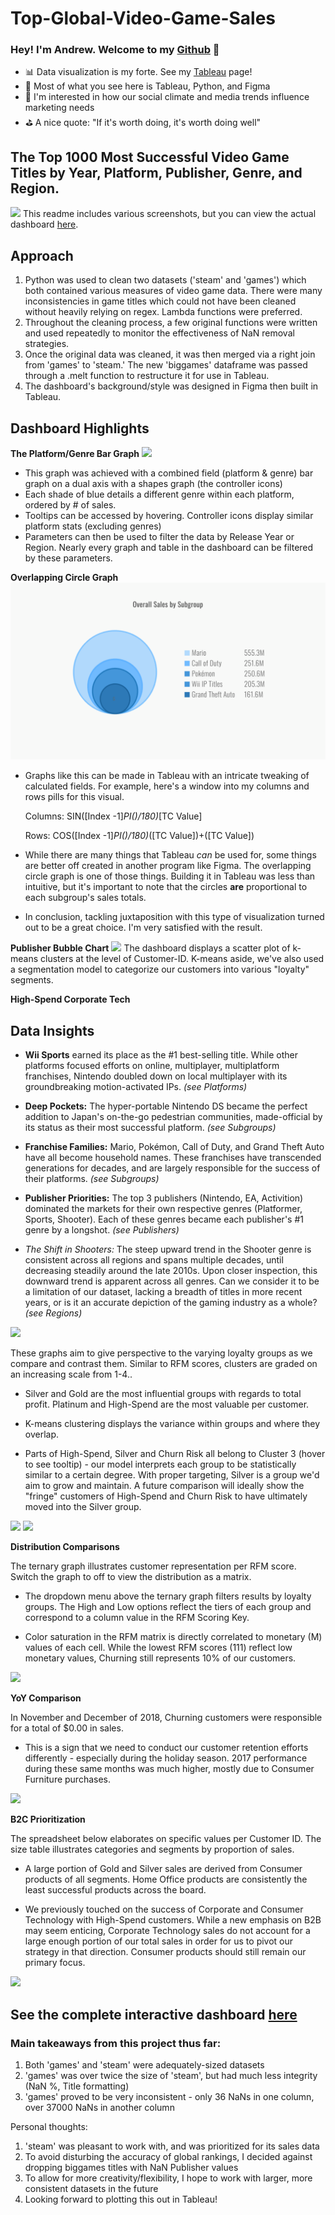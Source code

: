 # Top-Global-Video-Game-Sales



### Hey! I'm Andrew. Welcome to my [Github] 👋

- 📊 Data visualization is my forte. See my [Tableau] page! 
- 🚀 Most of what you see here is Tableau, Python, and Figma
- 🧠 I'm interested in how our social climate and media trends influence marketing needs
- ⛳ A nice quote: "If it's worth doing, it's worth doing well"

## The Top 1000 Most Successful Video Game Titles by Year, Platform, Publisher, Genre, and Region.

![](Dashboard_Screenshots/games_dashboard_gif.gif)
This readme includes various screenshots, but you can view the actual dashboard [here].

## Approach
1. Python was used to clean two datasets ('steam' and 'games') which both contained various measures of video game data. There were many inconsistencies in game titles which could not have been cleaned without heavily relying on regex. Lambda functions were preferred.
2. Throughout the cleaning process, a few original functions were written and used repeatedly to monitor the effectiveness of NaN removal strategies.
3. Once the original data was cleaned, it was then merged via a right join from 'games' to 'steam.' The new 'biggames' dataframe was passed through a .melt function to restructure it  for use in Tableau.
4. The dashboard's background/style was designed in Figma then built in Tableau.

## Dashboard Highlights

**The Platform/Genre Bar Graph** 
![](Dashboard_Screenshots/platform_bar_gif.gif)
- This graph was achieved with a combined field (platform & genre) bar graph on a dual axis with a shapes graph (the controller icons)
- Each shade of blue details a different genre within each platform, ordered by # of sales. 
- Tooltips can be accessed by hovering. Controller icons display similar platform stats (excluding genres)
- Parameters can then be used to filter the data by Release Year or Region. Nearly every graph and table in the dashboard can be filtered by these parameters.

**Overlapping Circle Graph** 
![](Dashboard_Screenshots/overlappingcircles_16x9_2.png)
- Graphs like this can be made in Tableau with an intricate tweaking of calculated fields. For example, here's a window into my columns and rows pills for this visual.
 
    Columns: SIN([Index -1]*PI()/180)*[TC Value]
     
    Rows: COS([Index -1]*PI()/180)*([TC Value])+([TC Value])
     
- While there are many things that Tableau *can* be used for, some things are better off created in another program like Figma. The overlapping circle graph is one of those things. Building it in Tableau was less than intuitive, but it's important to note that the circles **are** proportional to each subgroup's sales totals.
- In conclusion, tackling juxtaposition with this type of visualization turned out to be a great choice. I'm very satisfied with the result.

**Publisher Bubble Chart**
![](Dashboard_Screenshots/publishers_gif.gif)
The dashboard displays a scatter plot of k-means clusters at the level of Customer-ID. K-means aside, we've also used a segmentation model to categorize our customers into various "loyalty" segments.


**High-Spend Corporate Tech**

## Data Insights

- **Wii Sports** earned its place as the #1 best-selling title. While other platforms focused efforts on online, multiplayer, multiplatform franchises, Nintendo doubled down on local multiplayer with its groundbreaking motion-activated IPs. *(see Platforms)*

- **Deep Pockets:** The hyper-portable Nintendo DS became the perfect addition to Japan's on-the-go pedestrian communities, made-official by its status as their most successful platform. *(see Subgroups)*

- **Franchise Families:** Mario, Pokémon, Call of Duty, and Grand Theft Auto have all become household names. These franchises have transcended generations for decades, and are largely responsible for the success of their platforms. *(see Subgroups)*

- **Publisher Priorities:** The top 3 publishers (Nintendo, EA, Activition) dominated the markets for their own respective genres (Platformer, Sports, Shooter). Each of these genres became each publisher's #1 genre by a longshot. *(see Publishers)*

- *The Shift in Shooters:* The steep upward trend in the Shooter  genre is consistent across all regions and spans multiple decades, until decreasing steadily around the late 2010s. Upon closer inspection, this downward trend is apparent across all genres. Can we consider it to be a limitation of our dataset, lacking a breadth of titles in more recent years, or is it an accurate depiction of the gaming industry as a whole? *(see Regions)*

![](Dashboard_Screenshots/kpi_grid.png)


These graphs aim to give perspective to the varying loyalty groups as we compare and contrast them. Similar to RFM scores, clusters are graded on an increasing scale from 1-4..

- Silver and Gold are the most influential groups with regards to total profit. Platinum and High-Spend are the most valuable per customer.

- K-means clustering displays the variance within groups and where they overlap. 

- Parts of High-Spend, Silver and Churn Risk all belong to Cluster 3 (hover to see tooltip) - our model interprets each group to be statistically similar to a certain degree. With proper targeting, Silver is a group we'd aim to grow and maintain. A future comparison will ideally show the "fringe" customers of High-Spend and Churn Risk to have ultimately moved into the Silver group. 

![](Dashboard_Screenshots/kmeans_clustering.png)
![](Dashboard_Screenshots/highspend_cust.png)


**Distribution Comparisons**

The ternary graph illustrates customer representation per RFM score.
Switch the graph to off to view the distribution as a matrix.

- The dropdown menu above the ternary graph filters results by loyalty groups. The High and Low options reflect the tiers of each group and correspond to a column value in the RFM Scoring Key.

- Color saturation in the RFM matrix is directly correlated to monetary (M) values of each cell. While the lowest RFM scores (111) reflect low monetary values, Churning still represents 10% of our customers.

![](Dashboard_Screenshots/matrix_ternary.png)


**YoY Comparison**

In November and December of 2018, Churning customers were responsible for a total of $0.00 in sales.

- This is a sign that we need to conduct our customer retention efforts differently - especially during the holiday season. 2017 performance during these same months was much higher, mostly due to Consumer Furniture purchases.

![](Dashboard_Screenshots/sales_distribution.png)


**B2C Prioritization**

The spreadsheet below elaborates on specific values per Customer ID.
The size table illustrates categories and segments by proportion of sales.

- A large portion of Gold and Silver sales are derived from Consumer products of all segments. Home Office products are consistently the least successful products across the board.

- We previously touched on the success of Corporate and Consumer Technology with High-Spend customers. While a new emphasis on B2B may seem enticing, Corporate Technology sales do not account for a large enough portion of our total sales in order for us to pivot our strategy in that direction. Consumer products should still remain our primary focus.

![](Dashboard_Screenshots/segment_details.png)


## See the complete interactive dashboard [here]

### Main takeaways from this project thus far:

1. Both 'games' and 'steam' were adequately-sized datasets
2. 'games' was over twice the size of 'steam', but had much less integrity (NaN %, Title formatting)
3. 'games' proved to be very inconsistent - only 36 NaNs in one column, over 37000 NaNs in another column


Personal thoughts:

1. 'steam' was pleasant to work with, and was prioritized for its sales data
2. To avoid disturbing the accuracy of global rankings, I decided against dropping biggames titles with NaN Publisher values
2. To allow for more creativity/flexibility, I hope to work with larger, more consistent datasets in the future
3. Looking forward to plotting this out in Tableau!

</details>

[Tableau]: https://public.tableau.com/app/profile/andrew.bruening
[Github]: https://github.com/andrewbruening
[here]: https://public.tableau.com/app/profile/andrew.bruening/viz/TopGlobalVideoGameSales/DBPlatforms
